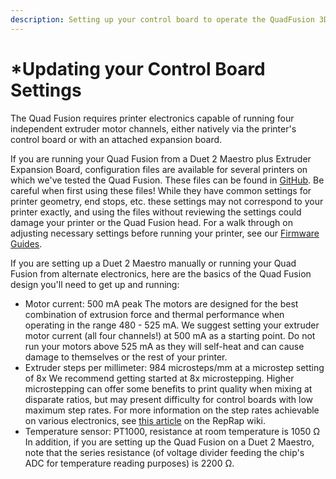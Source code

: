 ```yaml
---
description: Setting up your control board to operate the QuadFusion 3D Print Head
---
```


# \*Updating your Control Board Settings

The Quad Fusion requires printer electronics capable of running four independent extruder motor channels, either natively via the printer's control board or with an attached expansion board.

If you are running your Quad Fusion from a Duet 2 Maestro plus Extruder Expansion Board, configuration files are available for several printers on which we've tested the Quad Fusion.  These files can be found in [GitHub](https://github.com/PrintM3D/QuadFusion).  Be careful when first using these files!  While they have common settings for printer geometry, end stops, etc. these settings may not correspond to your printer exactly, and using the files without reviewing the settings could damage your printer or the Quad Fusion head.  For a walk through on adjusting necessary settings before running your printer, see our [Firmware Guides](https://quadfusion.printm3d.com/firmware-guides).

If you are setting up a Duet 2 Maestro manually or running your Quad Fusion from alternate electronics, here are the basics of the Quad Fusion design you'll need to get up and running:

* Motor current: 500 mA peak The motors are designed for the best combination of extrusion force and thermal performance when operating in the range 480 - 525 mA.  We suggest setting your extruder motor current \(all four channels!\) at 500 mA as a starting point.  Do not run your motors above 525 mA as they will self-heat and can cause damage to themselves or the rest of your printer. 
* Extruder steps per millimeter: 984 microsteps/mm at a microstep setting of 8x We recommend getting started at 8x microstepping.  Higher microstepping can offer some benefits to print quality when mixing at disparate ratios, but may present difficulty for control boards with low maximum step rates.  For more information on the step rates achievable on various electronics, see [this article](https://reprap.org/wiki/Step_rates) on the RepRap wiki. 
* Temperature sensor: PT1000, resistance at room temperature is 1050 Ω In addition, if you are setting up the Quad Fusion on a Duet 2 Maestro, note that the series resistance \(of voltage divider feeding the chip's ADC for temperature reading purposes\) is 2200 Ω.





